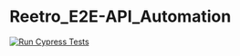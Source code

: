 # Reetro_E2E-API_Automation
[![Run Cypress Tests](https://github.com/mahRukh-133/Reetro_E2E-API_Automation/actions/workflows/main.yaml/badge.svg)](https://github.com/mahRukh-133/Reetro_E2E-API_Automation/actions/workflows/main.yaml)
